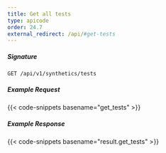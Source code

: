 ```yaml
---
title: Get all tests
type: apicode
order: 24.7
external_redirect: /api/#get-tests
---
```


##### Signature
`GET /api/v1/synthetics/tests`

##### Example Request

{{< code-snippets basename="get_tests" >}}

##### Example Response

{{< code-snippets basename="result.get_tests" >}}
